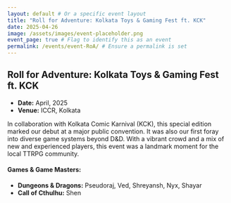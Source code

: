 ```yaml
---
layout: default # Or a specific event layout
title: "Roll for Adventure: Kolkata Toys & Gaming Fest ft. KCK"
date: 2025-04-26
image: /assets/images/event-placeholder.png 
event_page: true # Flag to identify this as an event
permalink: /events/event-RoA/ # Ensure a permalink is set
---
```


## Roll for Adventure: Kolkata Toys & Gaming Fest ft. KCK

- **Date:** April, 2025
- **Venue:** ICCR, Kolkata

In collaboration with Kolkata Comic Karnival (KCK), this special edition marked our debut at a major public convention. It was also our first foray into diverse game systems beyond D&D. With a vibrant crowd and a mix of new and experienced players, this event was a landmark moment for the local TTRPG community.


#### Games & Game Masters:
- **Dungeons & Dragons:** Pseudoraj, Ved, Shreyansh, Nyx, Shayar 
- **Call of Cthulhu:** Shen
